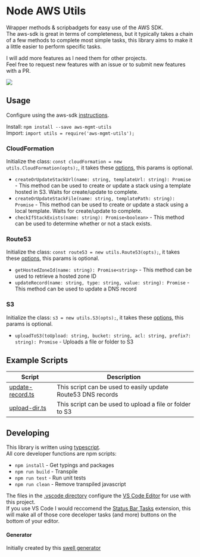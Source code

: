 # Node AWS Utils  
Wrapper methods & scripbadgets for easy use of the AWS SDK.  
The aws-sdk is great in terms of completeness, but it typically takes a chain of a few methods to complete most simple tasks, this library aims to make it a little easier to perform specific tasks.  

I will add more features as I need them for other projects.  
Feel free to request new features with an issue or to submit new features with a PR. 

![](https://beverts.visualstudio.com/_apis/public/build/definitions/93e3d145-8350-4675-b220-333870597580/115/badge)  

## Usage
Configure using the aws-sdk [instructions](http://docs.aws.amazon.com/sdk-for-javascript/v2/developer-guide/configuring-the-jssdk.html).  

Install: `npm install --save aws-mgmt-utils`  
Import: `import utils = require('aws-mgmt-utils');`  

### CloudFormation
Initialize the class: `const cloudFormation = new utils.CloudFormation(opts);`, it takes these [options](http://docs.aws.amazon.com/AWSJavaScriptSDK/latest/AWS/CloudFormation.html#constructor-property), this params is optional.  

* `createOrUpdateStackUrl(name: string, templateUrl: string): Promise` - This method can be used to create or update a stack using a template hosted in S3. Waits for create/update to complete.  
* `createOrUpdateStackFile(name: string, templatePath: string): Promise` - This method can be used to create or update a stack using a local template. Waits for create/update to complete.  
* `checkIfStackExists(name: string): Promise<boolean>` - This method can be used to determine whether or not a stack exists.  

### Route53
Initialize the class: `const route53 = new utils.Route53(opts);`, it takes these [options](http://docs.aws.amazon.com/AWSJavaScriptSDK/latest/AWS/Route53.html#constructor-property), this params is optional.  

* `getHostedZoneId(name: string): Promise<string>` - This method can be used to retrieve a hosted zone ID  
* `updateRecord(name: string, type: string, value: string): Promise` - This method can be used to update a DNS record  

### S3
Initialize the class: `s3 = new utils.S3(opts);`, it takes these [options](http://docs.aws.amazon.com/AWSJavaScriptSDK/latest/AWS/S3.html#constructor-property), this params is optional.  

* `uploadToS3(toUpload: string, bucket: string, acl: string, prefix?: string): Promise` - Uploads a file or folder to S3  

## Example Scripts  
|Script|Description|
|------|-----------|
|[update-record.ts](./scripts/update-record.ts)|This script can be used to easily update Route53 DNS records|
|[upload-dir.ts](./script/update-dir.ts)|This script can be used to upload a file or folder to S3|

## Developing  
This library is written using [typescript](http://www.typescriptlang.org/).  
All core developer functions are npm scripts:  
* `npm install` - Get typings and packages  
* `npm run build` - Transpile  
* `npm run test` - Run unit tests  
* `npm run clean` - Remove transpiled javascript  

The files in the [.vscode directory](./vscode) configure the [VS Code Editor](https://code.visualstudio.com) for use with this project.  
If you use VS Code I would reccomend the [Status Bar Tasks](https://marketplace.visualstudio.com/items?itemName=GuardRex.status-bar-tasks) extension, this will make all of those core deceloper tasks (and more) buttons on the bottom of your editor.  

#### Generator  
Initially created by this [swell generator](https://github.com/swellaby/generator-swell)  
